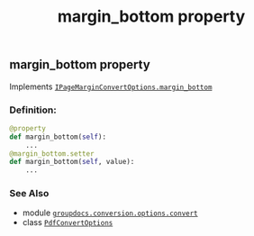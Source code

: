 ﻿---
title: margin_bottom property
second_title: GroupDocs.Conversion for Python via .NET API References
description: 
type: docs
weight: 70
url: /python-net/groupdocs.conversion.options.convert/pdfconvertoptions/margin_bottom/
is_root: false
---

## margin_bottom property


Implements [`IPageMarginConvertOptions.margin_bottom`](/conversion/python-net/groupdocs.conversion.options.convert/ipagemarginconvertoptions#margin_bottom)
### Definition:
```python
@property
def margin_bottom(self):
    ...
@margin_bottom.setter
def margin_bottom(self, value):
    ...
```

### See Also
* module [`groupdocs.conversion.options.convert`](../../)
* class [`PdfConvertOptions`](/conversion/python-net/groupdocs.conversion.options.convert/pdfconvertoptions)
